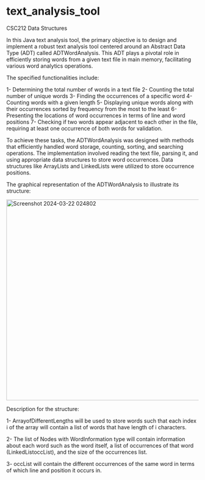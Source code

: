# text_analysis_tool
CSC212 Data Structures

In this Java text analysis tool, the primary objective is to design and implement a robust text analysis tool centered around an Abstract Data Type (ADT) called ADTWordAnalysis. This ADT plays a pivotal role in efficiently storing words from a given text file in main memory, facilitating various word analytics operations.


The specified functionalities include:

1- Determining the total number of words in a text file
2- Counting the total number of unique words
3- Finding the occurrences of a specific word
4- Counting words with a given length
5- Displaying unique words along with their occurrences sorted by frequency from the most to the least
6- Presenting the locations of word occurrences in terms of line and word positions
7- Checking if two words appear adjacent to each other in the file, requiring at least one occurrence of both words for validation.


To achieve these tasks, the ADTWordAnalysis was designed with methods that efficiently handled word storage, counting, sorting, and searching operations. The implementation involved reading the text file, parsing it, and using appropriate data structures to store word occurrences. Data structures like ArrayLists and LinkedLists were utilized to store occurrence positions.


The graphical representation of the ADTWordAnalysis to illustrate its structure:



<img width="527" alt="Screenshot 2024-03-22 024802" src="https://github.com/Futoon2002/text_analysis_tool/assets/101240944/85c4c335-3f2f-434f-bff1-2d6b7d1f3122">

Description for the structure:

1- ArrayofDifferentLengths will be used to store words such that each index i of the array will contain a list of words that have length of i characters.

2- The list of Nodes with WordInformation type will contain information about each word such as the word itself, a list of occurrences of that word (LinkedList<WordOccurrence>occList), and the size of the occurrences list.

3- occList will contain the different occurrences of the same word in terms of which line and position it occurs in.
